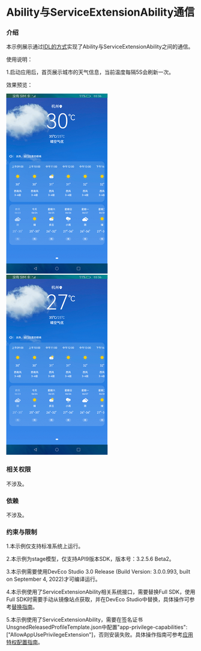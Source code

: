 # Ability与ServiceExtensionAbility通信

### 介绍

本示例展示通过[IDL的方式](https://gitee.com/openharmony/docs/blob/master/zh-cn/application-dev/IDL/idl-guidelines.md#ts%E5%BC%80%E5%8F%91%E6%AD%A5%E9%AA%A4)实现了Ability与ServiceExtensionAbility之间的通信。

使用说明：

1.启动应用后，首页展示城市的天气信息，当前温度每隔5S会刷新一次。

效果预览：

![](screenshots/device/before.png) ![](screenshots/device/after.png)

### 相关权限

不涉及。

### 依赖

不涉及。

###  约束与限制

1.本示例仅支持标准系统上运行。

2.本示例为stage模型，仅支持API9版本SDK，版本号：3.2.5.6 Beta2。

3.本示例需要使用DevEco Studio 3.0 Release (Build Version: 3.0.0.993, built on September 4, 2022)才可编译运行。

4.本示例使用了ServiceExtensionAbility相关系统接口，需要替换Full SDK，使用Full SDK时需要手动从镜像站点获取，并在DevEco Studio中替换，具体操作可参考[替换指南](https://gitee.com/openharmony/docs/blob/master/zh-cn/application-dev/quick-start/full-sdk-switch-guide.md)。

5.本示例使用了ServiceExtensionAbility，需要在签名证书UnsgnedReleasedProfileTemplate.json中配置"app-privilege-capabilities": ["AllowAppUsePrivilegeExtension"]，否则安装失败。具体操作指南可参考[应用特权配置指南](https://gitee.com/openharmony/docs/blob/eb73c9e9dcdd421131f33bb8ed6ddc030881d06f/zh-cn/device-dev/subsystems/subsys-app-privilege-config-guide.md)。

